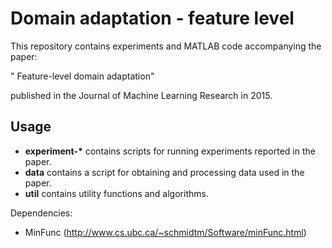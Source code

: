 # Domain adaptation - feature level

This repository contains experiments and MATLAB code accompanying the paper:

" Feature-level domain adaptation"

published in the Journal of Machine Learning Research in 2015.

## Usage

- __experiment-*__ contains scripts for running experiments reported in the paper.
- __data__ contains a script for obtaining and processing data used in the paper.
- __util__ contains utility functions and algorithms.

Dependencies:
 - MinFunc (http://www.cs.ubc.ca/~schmidtm/Software/minFunc.html)

